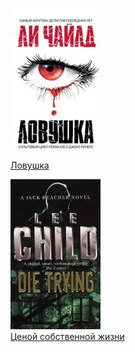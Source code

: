 ![](Ловушка.jpg)  
[Ловушка](Ловушка)

![](Ценой%20собственной%20жизни.jpg)  
[Ценой собственной жизни](Ценой%20собственной%20жизни)
